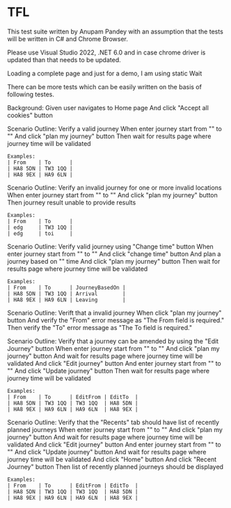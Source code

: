 # TFL

This test suite written by Anupam Pandey with an assumption that the tests will be written 
in C# and Chrome Browser.

Please use Visual Studio 2022, .NET 6.0 and in case chrome driver is updated than that needs 
to be updated.

Loading a complete page and just for a demo, I am using static Wait

There can be more tests which can be easily written on the basis of following testes.



Background: 
	Given user navigates to Home page
 	And click "Accept all cookies" button


Scenario Outline: Verify a valid journey
	When enter journey start from "<From>" to "<To>"
	And click "plan my journey" button
	Then wait for results page where journey time will be validated

	Examples: 
	| From    | To      |
	| HA8 5DN | TW3 1QQ |
	| HA8 9EX | HA9 6LN |



Scenario Outline: Verify an invalid journey for one or more invalid locations
	When enter journey start from "<From>" to "<To>"
	And click "plan my journey" button
	Then journey result unable to provide results

	Examples: 
	| From    | To      |
	| edg     | TW3 1QQ |
	| edg     | toi     |



Scenario Outline: Verify valid journey using "Change time" button
	When enter journey start from "<From>" to "<To>"
	And click "change time" button
	And plan a journey based on "<JourneyBasedOn>" time
	And click "plan my journey" button
	Then wait for results page where journey time will be validated

	Examples: 
	| From    | To      | JourneyBasedOn |
	| HA8 5DN | TW3 1QQ | Arrival        |
	| HA8 9EX | HA9 6LN | Leaving        |



Scenario Outline: Verift that a invalid journey
	When click "plan my journey" button
	And verify the "From" error message as "The From field is required."
	Then verify the "To" error message as "The To field is required."


Scenario Outline: Verify that a journey can be amended by using the "Edit Journey" button
	When enter journey start from "<From>" to "<To>"
	And click "plan my journey" button
	And wait for results page where journey time will be validated
	And click "Edit journey" button
	And enter journey start from "<EditFrom>" to "<EditTo>"
	And click "Update journey" button
	Then wait for results page where journey time will be validated

	Examples: 
	| From    | To      | EditFrom | EditTo  |
	| HA8 5DN | TW3 1QQ | TW3 1QQ  | HA8 5DN |
	| HA8 9EX | HA9 6LN | HA9 6LN  | HA8 9EX |



Scenario Outline: Verify that the "Recents" tab should have list of recently planned journeys
	When enter journey start from "<From>" to "<To>"
	And click "plan my journey" button
	And wait for results page where journey time will be validated
	And click "Edit journey" button
	And enter journey start from "<EditFrom>" to "<EditTo>"
	And click "Update journey" button
	And wait for results page where journey time will be validated
	And click "Home" button
	And click "Recent Journey" button
	Then list of recently planned journeys should be displayed

	Examples: 
	| From    | To      | EditFrom | EditTo  |
	| HA8 5DN | TW3 1QQ | TW3 1QQ  | HA8 5DN |
	| HA8 9EX | HA9 6LN | HA9 6LN  | HA8 9EX |
